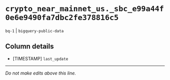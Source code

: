 # `crypto_near_mainnet_us._sbc_e99a44f0e6e9490fa7dbc2fe378816c5`
`bq-1` | `bigquery-public-data`

## Column details
* [TIMESTAMP] `last_update`

-------------------------------------------------------------------------------
*Do not make edits above this line.*
